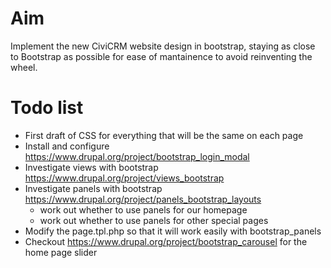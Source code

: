 # Aim
Implement the new CiviCRM website design in bootstrap, staying as close to Bootstrap as possible for ease of mantainence to avoid reinventing the wheel.

# Todo list
- First draft of CSS for everything that will be the same on each page
- Install and configure https://www.drupal.org/project/bootstrap_login_modal
- Investigate views with bootstrap https://www.drupal.org/project/views_bootstrap
- Investigate panels with bootstrap https://www.drupal.org/project/panels_bootstrap_layouts
  - work out whether to use panels for our homepage
  - work out whether to use panels for other special pages
- Modify the page.tpl.php so that it will work easily with bootstrap_panels
- Checkout https://www.drupal.org/project/bootstrap_carousel for the home page slider
